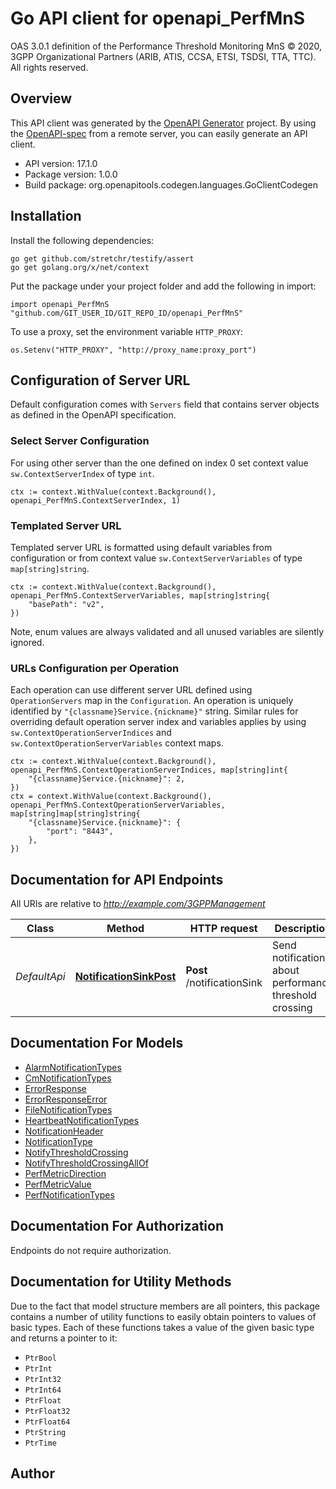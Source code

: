 # Go API client for openapi_PerfMnS

OAS 3.0.1 definition of the Performance Threshold Monitoring MnS © 2020, 3GPP Organizational Partners (ARIB, ATIS, CCSA, ETSI, TSDSI, TTA, TTC). All rights reserved.

## Overview
This API client was generated by the [OpenAPI Generator](https://openapi-generator.tech) project.  By using the [OpenAPI-spec](https://www.openapis.org/) from a remote server, you can easily generate an API client.

- API version: 17.1.0
- Package version: 1.0.0
- Build package: org.openapitools.codegen.languages.GoClientCodegen

## Installation

Install the following dependencies:

```shell
go get github.com/stretchr/testify/assert
go get golang.org/x/net/context
```

Put the package under your project folder and add the following in import:

```golang
import openapi_PerfMnS "github.com/GIT_USER_ID/GIT_REPO_ID/openapi_PerfMnS"
```

To use a proxy, set the environment variable `HTTP_PROXY`:

```golang
os.Setenv("HTTP_PROXY", "http://proxy_name:proxy_port")
```

## Configuration of Server URL

Default configuration comes with `Servers` field that contains server objects as defined in the OpenAPI specification.

### Select Server Configuration

For using other server than the one defined on index 0 set context value `sw.ContextServerIndex` of type `int`.

```golang
ctx := context.WithValue(context.Background(), openapi_PerfMnS.ContextServerIndex, 1)
```

### Templated Server URL

Templated server URL is formatted using default variables from configuration or from context value `sw.ContextServerVariables` of type `map[string]string`.

```golang
ctx := context.WithValue(context.Background(), openapi_PerfMnS.ContextServerVariables, map[string]string{
	"basePath": "v2",
})
```

Note, enum values are always validated and all unused variables are silently ignored.

### URLs Configuration per Operation

Each operation can use different server URL defined using `OperationServers` map in the `Configuration`.
An operation is uniquely identified by `"{classname}Service.{nickname}"` string.
Similar rules for overriding default operation server index and variables applies by using `sw.ContextOperationServerIndices` and `sw.ContextOperationServerVariables` context maps.

```golang
ctx := context.WithValue(context.Background(), openapi_PerfMnS.ContextOperationServerIndices, map[string]int{
	"{classname}Service.{nickname}": 2,
})
ctx = context.WithValue(context.Background(), openapi_PerfMnS.ContextOperationServerVariables, map[string]map[string]string{
	"{classname}Service.{nickname}": {
		"port": "8443",
	},
})
```

## Documentation for API Endpoints

All URIs are relative to *http://example.com/3GPPManagement*

Class | Method | HTTP request | Description
------------ | ------------- | ------------- | -------------
*DefaultApi* | [**NotificationSinkPost**](docs/DefaultApi.md#notificationsinkpost) | **Post** /notificationSink | Send notifications about performance threshold crossing


## Documentation For Models

 - [AlarmNotificationTypes](docs/AlarmNotificationTypes.md)
 - [CmNotificationTypes](docs/CmNotificationTypes.md)
 - [ErrorResponse](docs/ErrorResponse.md)
 - [ErrorResponseError](docs/ErrorResponseError.md)
 - [FileNotificationTypes](docs/FileNotificationTypes.md)
 - [HeartbeatNotificationTypes](docs/HeartbeatNotificationTypes.md)
 - [NotificationHeader](docs/NotificationHeader.md)
 - [NotificationType](docs/NotificationType.md)
 - [NotifyThresholdCrossing](docs/NotifyThresholdCrossing.md)
 - [NotifyThresholdCrossingAllOf](docs/NotifyThresholdCrossingAllOf.md)
 - [PerfMetricDirection](docs/PerfMetricDirection.md)
 - [PerfMetricValue](docs/PerfMetricValue.md)
 - [PerfNotificationTypes](docs/PerfNotificationTypes.md)


## Documentation For Authorization

 Endpoints do not require authorization.


## Documentation for Utility Methods

Due to the fact that model structure members are all pointers, this package contains
a number of utility functions to easily obtain pointers to values of basic types.
Each of these functions takes a value of the given basic type and returns a pointer to it:

* `PtrBool`
* `PtrInt`
* `PtrInt32`
* `PtrInt64`
* `PtrFloat`
* `PtrFloat32`
* `PtrFloat64`
* `PtrString`
* `PtrTime`

## Author



